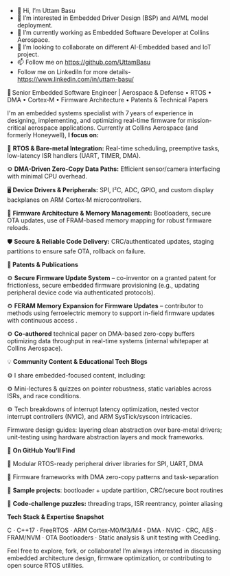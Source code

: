 - 👋 Hi, I’m  Uttam Basu
- 👀 I’m interested in Embedded Driver Design (BSP) and AI/ML model deployment.
- 🌱 I’m currently working as Embedded Software Developer at Collins Aerospace.
- 💞️ I’m looking to collaborate on different AI-Embedded based and IoT project.
- 📫 Follow me on https://github.com/UttamBasu
- Follow me on Linkediln for more details- https://www.linkedin.com/in/uttam-basu/


🔧 Senior Embedded Software Engineer | Aerospace & Defense • RTOS • DMA • Cortex‑M • Firmware Architecture • Patents & Technical Papers

I'm an embedded systems specialist with 7 years of experience in designing, implementing, and optimizing real-time firmware for mission-critical aerospace applications. Currently at Collins Aerospace (and formerly Honeywell), **I focus on:**


  🧠 **RTOS & Bare-metal Integration:** Real-time scheduling, preemptive tasks, low-latency ISR handlers (UART, TIMER, DMA).
  
  ⚙️ **DMA-Driven Zero-Copy Data Paths:** Efficient sensor/camera interfacing with minimal CPU overhead.
  
  🖥️ **Device Drivers & Peripherals:** SPI, I²C, ADC, GPIO, and custom display backplanes on ARM Cortex‑M microcontrollers.
  
  💾 **Firmware Architecture & Memory Management:** Bootloaders, secure OTA updates, use of FRAM-based memory mapping for robust firmware reloads.
  
  🛡️ **Secure & Reliable Code Delivery:** CRC/authenticated updates, staging partitions to ensure safe OTA, rollback on failure.



**📄 Patents & Publications**
  
  ⚙️ **Secure Firmware Update System** – co-inventor on a granted patent for frictionless, secure embedded firmware provisioning (e.g., updating peripheral device code via authenticated protocols).
  
  ⚙️ **FERAM Memory Expansion for Firmware Updates** – contributor to methods using ferroelectric memory to support in-field firmware updates with continuous access .
  
  ⚙️ **Co-authored** technical paper on DMA-based zero-copy buffers optimizing data throughput in real-time systems (internal whitepaper at Collins Aerospace).



💡 **Community Content & Educational Tech Blogs**
  
  ⚙️ I share embedded-focused content, including:
  
  ⚙️ Mini-lectures & quizzes on pointer robustness, static variables across ISRs, and race conditions.
  
  ⚙️ Tech breakdowns of interrupt latency optimization, nested vector interrupt controllers (NVIC), and ARM SysTick/syscon intricacies.


Firmware design guides: layering clean abstraction over bare-metal drivers; unit-testing using hardware abstraction layers and mock frameworks.


🚀 **On GitHub You’ll Find**
  
  🔹 Modular RTOS-ready peripheral driver libraries for SPI, UART, DMA
  
  🔹 Firmware frameworks with DMA zero-copy patterns and task-separation
  
  🔹 **Sample projects**: bootloader + update partition, CRC/secure boot routines
  
  🔹 **Code-challenge puzzles:** threading traps, ISR reentrancy, pointer aliasing


**Tech Stack & Expertise Snapshot**

C · C++17 · FreeRTOS · ARM Cortex‑M0/M3/M4 · DMA · NVIC · CRC, AES · FRAM/NVM · OTA Bootloaders · Static analysis & unit testing with Ceedling.


Feel free to explore, fork, or collaborate! I’m always interested in discussing embedded architecture design, firmware optimization, or contributing to open source RTOS utilities.

